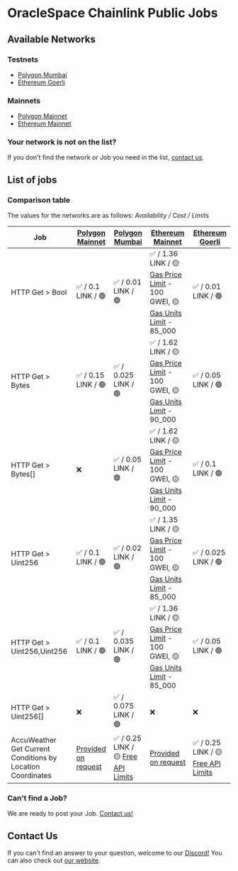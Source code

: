 # OracleSpace Chainlink Public Jobs

## Available Networks

### Testnets

- [Polygon Mumbai](./polygon-mumbai/README.md)
- [Ethereum Goerli](./ethereum-goerli/README.md)

### Mainnets

- [Polygon Mainnet](./polygon-mainnet/readme.md)
- [Ethereum Mainnet](./ethereum-mainnet/README.md)

### Your network is not on the list?

If you don't find the network or Job you need in the list, [contact us](#contact-us).

## List of jobs

### Comparison table

The values for the networks are as follows: _Availability / Cost / Limits_

| Job                                                        | [Polygon Mainnet](./polygon-mainnet/readme.md)                                              | [Polygon Mumbai](./polygon-mumbai/README.md)                                                                                                                | [Ethereum Mainnet](./ethereum-mainnet/README.md)                                                                                                                                                                                                          | [Ethereum Goerli](./ethereum-goerli/README.md)                                                                                                               |
| ---------------------------------------------------------- | ------------------------------------------------------------------------------------------- | ----------------------------------------------------------------------------------------------------------------------------------------------------------- | --------------------------------------------------------------------------------------------------------------------------------------------------------------------------------------------------------------------------------------------------------- | ------------------------------------------------------------------------------------------------------------------------------------------------------------ |
| HTTP Get > Bool                                            | ✅ / 0.1 LINK / 🟢                                                                          | ✅ / 0.01 LINK / 🟢                                                                                                                                         | ✅ / 1.36 LINK / 🟡 [Gas Price Limit](./ethereum-mainnet/README.md#attention-public-jobs-have-some-limits-in-this-network) - 100 GWEI, 🟡 [Gas Units Limit](./ethereum-mainnet/README.md#attention-public-jobs-have-some-limits-in-this-network) - 85_000 | ✅ / 0.01 LINK / 🟢                                                                                                                                          |
| HTTP Get > Bytes                                           | ✅ / 0.15 LINK / 🟢                                                                         | ✅ / 0.025 LINK / 🟢                                                                                                                                        | ✅ / 1.62 LINK / 🟡 [Gas Price Limit](./ethereum-mainnet/README.md#attention-public-jobs-have-some-limits-in-this-network) - 100 GWEI, 🟡 [Gas Units Limit](./ethereum-mainnet/README.md#attention-public-jobs-have-some-limits-in-this-network) - 90_000 | ✅ / 0.05 LINK / 🟢                                                                                                                                          |
| HTTP Get > Bytes[]                                         | ❌                                                                                          | ✅ / 0.05 LINK / 🟢                                                                                                                                         | ✅ / 1.62 LINK / 🟡 [Gas Price Limit](./ethereum-mainnet/README.md#attention-public-jobs-have-some-limits-in-this-network) - 100 GWEI, 🟡 [Gas Units Limit](./ethereum-mainnet/README.md#attention-public-jobs-have-some-limits-in-this-network) - 90_000 | ✅ / 0.1 LINK / 🟢                                                                                                                                           |
| HTTP Get > Uint256                                         | ✅ / 0.1 LINK / 🟢                                                                          | ✅ / 0.02 LINK / 🟢                                                                                                                                         | ✅ / 1.35 LINK / 🟡 [Gas Price Limit](./ethereum-mainnet/README.md#attention-public-jobs-have-some-limits-in-this-network) - 100 GWEI, 🟡 [Gas Units Limit](./ethereum-mainnet/README.md#attention-public-jobs-have-some-limits-in-this-network) - 85_000 | ✅ / 0.025 LINK / 🟢                                                                                                                                         |
| HTTP Get > Uint256,Uint256                                 | ✅ / 0.1 LINK / 🟢                                                                          | ✅ / 0.035 LINK / 🟢                                                                                                                                        | ✅ / 1.36 LINK / 🟡 [Gas Price Limit](./ethereum-mainnet/README.md#attention-public-jobs-have-some-limits-in-this-network) - 100 GWEI, 🟡 [Gas Units Limit](./ethereum-mainnet/README.md#attention-public-jobs-have-some-limits-in-this-network) - 85_000 | ✅ / 0.05 LINK / 🟢                                                                                                                                          |
| HTTP Get > Uint256[]                                       | ❌                                                                                          | ✅ / 0.075 LINK / 🟢                                                                                                                                        | ❌                                                                                                                                                                                                                                                        | ❌                                                                                                                                                           |
| AccuWeather Get Current Conditions by Location Coordinates | [Provided on request](https://github.com/oraclespace/chainlink-node-public-jobs#contact-us) | ✅ / 0.25 LINK / 🟡 [Free API Limits](./polygon-mumbai/AccuWeather%20Get%20Current%20Conditions%20by%20Location%20Coordinates%20Free%201/readme.md#caution) | [Provided on request](https://github.com/oraclespace/chainlink-node-public-jobs#contact-us)                                                                                                                                                               | ✅ / 0.25 LINK / 🟡 [Free API Limits](./ethereum-goerli/AccuWeather%20Get%20Current%20Conditions%20by%20Location%20Coordinates%20Free%201/readme.md#caution) |

### Can't find a Job?

We are ready to post your Job. [Contact us!](#contact-us)

## Contact Us

If you can't find an answer to your question, welcome to our [Discord!](https://discord.com/channels/979501447173533776)
You can also check out [our website](https://www.oraclelabs.link).
